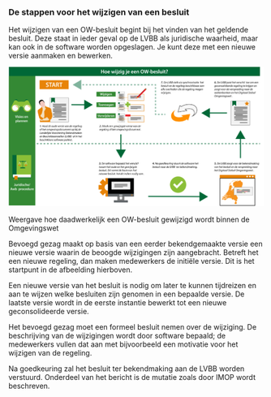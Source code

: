### De stappen voor het wijzigen van een besluit

Het wijzigen van een OW-besluit begint bij het vinden van het geldende besluit.
Deze staat in ieder geval op de LVBB als juridische waarheid, maar kan ook in de
software worden opgeslagen. Je kunt deze met een nieuwe versie aanmaken en
bewerken.

![](media/59d82ab2502f1d6ee5e169be1318acd2.png)

Weergave hoe daadwerkelijk een OW-besluit gewijzigd wordt binnen de Omgevingswet

Bevoegd gezag maakt op basis van een eerder bekendgemaakte versie een nieuwe
versie waarin de beoogde wijzigingen zijn aangebracht. Betreft het een nieuwe
regeling, dan maken medewerkers de initiële versie. Dit is het startpunt in de
afbeelding hierboven.

Een nieuwe versie van het besluit is nodig om later te kunnen tijdreizen en aan
te wijzen welke besluiten zijn genomen in een bepaalde versie. De laatste versie
wordt in de eerste instantie bewerkt tot een nieuwe geconsolideerde versie.

Het bevoegd gezag moet een formeel besluit nemen over de wijziging. De
beschrijving van de wijzigingen wordt door software bepaald; de medewerkers
vullen dat aan met bijvoorbeeld een motivatie voor het wijzigen van de regeling.

Na goedkeuring zal het besluit ter bekendmaking aan de LVBB worden verstuurd.
Onderdeel van het bericht is de mutatie zoals door IMOP wordt beschreven.
